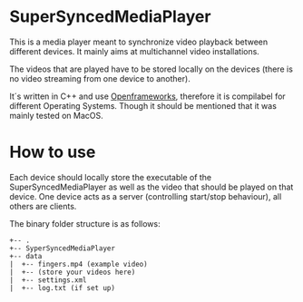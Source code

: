 # SuperSyncedMediaPlayer

This is a media player meant to synchronize video playback between different devices.
It mainly aims at multichannel video installations.

The videos that are played have to be stored locally on the devices (there is no video streaming from one device to another).

It´s written in C++ and use [Openframeworks](https://openframeworks.cc/), therefore it is compilabel for different Operating Systems.
Though it should be mentioned that it was mainly tested on MacOS.

# How to use

Each device should locally store the executable of the SuperSyncedMediaPlayer as well as the video that should be played on that device.
One device acts as a server (controlling start/stop behaviour), all others are clients.

The binary folder structure is as follows:
```
+-- .
+-- SyperSyncedMediaPlayer
+-- data
|  +-- fingers.mp4 (example video)
|  +-- (store your videos here)
|  +-- settings.xml
|  +-- log.txt (if set up)
```

